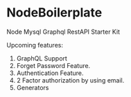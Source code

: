 # NodeBoilerplate
Node Mysql Graphql RestAPI Starter Kit


Upcoming features:

1. GraphQL Support
2. Forget Password Feature.
3. Authentication Feature.
4. 2 Factor authorization by using email.
5. Generators
